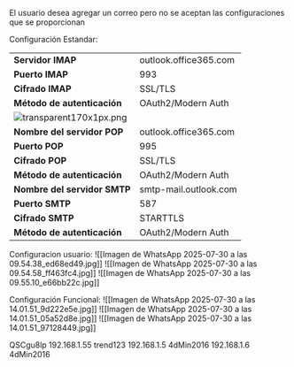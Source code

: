El usuario desea agregar un correo pero no se aceptan las configuraciones que se proporcionan

Configuración Estandar:

|   |   |
|---|---|
|**Servidor IMAP**|outlook.office365.com|
|**Puerto IMAP**|993|
|**Cifrado IMAP**|SSL/TLS|
|**Método de autenticación**|OAuth2/Modern Auth|
|![transparent170x1px.png](https://support.microsoft.com/images/es-es/d0086c32-4c66-4ef8-bd42-604a68690637)||
|**Nombre del servidor POP**|outlook.office365.com|
|**Puerto POP**|995|
|**Cifrado POP**|SSL/TLS|
|**Método de autenticación**|OAuth2/Modern Auth|
|**Nombre del servidor SMTP**|smtp-mail.outlook.com|
|**Puerto SMTP**|587|
|**Cifrado SMTP**|STARTTLS|
|**Método de autenticación**|OAuth2/Modern Auth|

Configuracion usuario:
![[Imagen de WhatsApp 2025-07-30 a las 09.54.38_ed68ed49.jpg]]
![[Imagen de WhatsApp 2025-07-30 a las 09.54.58_ff463fc4.jpg]]
![[Imagen de WhatsApp 2025-07-30 a las 09.55.10_e66bb22c.jpg]]

Configuración Funcional:
![[Imagen de WhatsApp 2025-07-30 a las 14.01.51_9d222e5e.jpg]]
![[Imagen de WhatsApp 2025-07-30 a las 14.01.51_05a52d8e.jpg]]
![[Imagen de WhatsApp 2025-07-30 a las 14.01.51_97128449.jpg]]

QSCgu8lp
192.168.1.55	trend123
192.168.1.5	4dMin2016
192.168.1.6	4dMin2016
